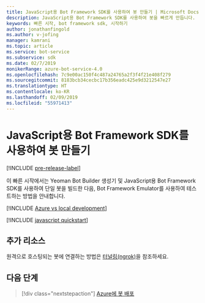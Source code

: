 ```yaml
---
title: JavaScript용 Bot Framework SDK를 사용하여 봇 만들기 | Microsoft Docs
description: JavaScript용 Bot Framework SDK를 사용하여 봇을 빠르게 만듭니다.
keywords: 빠른 시작, bot framework sdk, 시작하기
author: jonathanfingold
ms.author: v-jofing
manager: kamrani
ms.topic: article
ms.service: bot-service
ms.subservice: sdk
ms.date: 02/7/2019
monikerRange: azure-bot-service-4.0
ms.openlocfilehash: 7c9e00ac150f4c487a24765a2f3f4f21e408f279
ms.sourcegitcommit: 8183bcb34cecbc17b356eadc425e9d3212547e27
ms.translationtype: HT
ms.contentlocale: ko-KR
ms.lasthandoff: 02/09/2019
ms.locfileid: "55971413"
---
```

# <a name="create-a-bot-with-the-bot-framework-sdk-for-javascript"></a>JavaScript용 Bot Framework SDK를 사용하여 봇 만들기

[!INCLUDE [pre-release-label](../includes/pre-release-label.md)]

이 빠른 시작에서는 Yeoman Bot Builder 생성기 및 JavaScript용 Bot Framework SDK를 사용하여 단일 봇을 빌드한 다음, Bot Framework Emulator를 사용하여 테스트하는 방법을 안내합니다.

[!INCLUDE [Azure vs local development](~/includes/snippet-quickstart-paths.md)]

[!INCLUDE [javascript quickstart](~/includes/quickstart-javascript.md)]

## <a name="additional-resources"></a>추가 리소스

원격으로 호스팅되는 봇에 연결하는 방법은 [터널링(ngrok)](https://github.com/Microsoft/BotFramework-Emulator/wiki/Tunneling-(ngrok))을 참조하세요.

## <a name="next-steps"></a>다음 단계

> [!div class="nextstepaction"]
> [Azure에 봇 배포](../bot-builder-deploy-az-cli.md)
